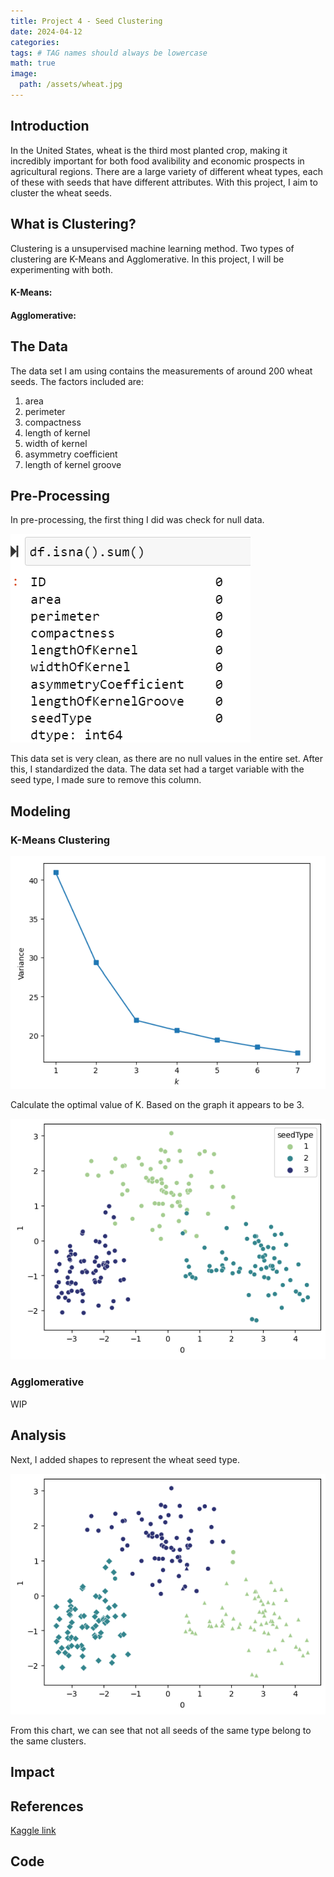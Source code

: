 ```yaml
---
title: Project 4 - Seed Clustering
date: 2024-04-12
categories: 
tags: # TAG names should always be lowercase
math: true
image:
  path: /assets/wheat.jpg
---
```


## Introduction
In the United States, wheat is the third most planted crop, making it incredibly important for both food avalibility and economic prospects in agricultural regions. There are a large variety of different wheat types, each of these with seeds that have different attributes. With this project, I aim to cluster the wheat seeds.
## What is Clustering?
Clustering is a unsupervised machine learning method. Two types of clustering are K-Means and Agglomerative. In this project, I will be experimenting with both. 
#### K-Means:
#### Agglomerative:
## The Data
The data set I am using contains the measurements of around 200 wheat seeds. The factors included are:
1. area
2. perimeter
3. compactness
4. length of kernel
5. width of kernel
6. asymmetry coefficient
7. length of kernel groove

## Pre-Processing
In pre-processing, the first thing I did was check for null data. 

![null](assets/seednulls.png)

This data set is very clean, as there are no null values in the entire set. After this, I standardized the data. The data set had a target variable with the seed type, I made sure to remove this column.
## Modeling
### K-Means Clustering
![k](assets/k.png)

Calculate the optimal value of K. Based on the graph it appears to be 3. 

![clusters](assets/clusters2.png)

### Agglomerative
WIP


## Analysis
Next, I added shapes to represent the wheat seed type.  

![null](assets/compare2.png)

From this chart, we can see that not all seeds of the same type belong to the same clusters.

## Impact

## References
[Kaggle link](https://data.world/databeats/seeds)
## Code
